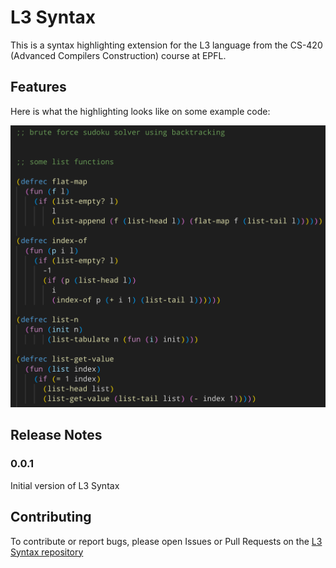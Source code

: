 # L3 Syntax

This is a syntax highlighting extension for the L3 language from the CS-420 (Advanced Compilers Construction) course at EPFL.

## Features

Here is what the highlighting looks like on some example code:

![Syntax Highlighting](https://raw.githubusercontent.com/SidonieBouthors/l3-syntax/main/images/highlight.png)

## Release Notes

### 0.0.1

Initial version of L3 Syntax

## Contributing

To contribute or report bugs, please open Issues or Pull Requests on the [L3 Syntax repository](https://github.com/SidonieBouthors/l3-syntax)

